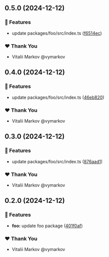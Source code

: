 ## 0.5.0 (2024-12-12)

### 🚀 Features

- update packages/foo/src/index.ts ([f6514ec](https://github.com/lazy-orange/nx-workspace-v20/commit/f6514ec))

### ❤️ Thank You

- Vitalii Markov @vymarkov

## 0.4.0 (2024-12-12)

### 🚀 Features

- update packages/foo/src/index.ts ([46eb820](https://github.com/lazy-orange/nx-workspace-v20/commit/46eb820))

### ❤️ Thank You

- Vitalii Markov @vymarkov

## 0.3.0 (2024-12-12)

### 🚀 Features

- update packages/foo/src/index.ts ([876aad1](https://github.com/lazy-orange/nx-workspace-v20/commit/876aad1))

### ❤️ Thank You

- Vitalii Markov @vymarkov

## 0.2.0 (2024-12-12)

### 🚀 Features

- **foo:** update foo package ([401f0af](https://github.com/lazy-orange/nx-workspace-v20/commit/401f0af))

### ❤️ Thank You

- Vitalii Markov @vymarkov